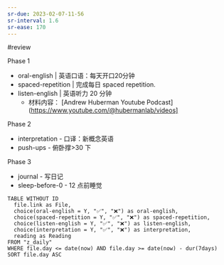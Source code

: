 ```yaml
---
sr-due: 2023-02-07-11-56
sr-interval: 1.6
sr-ease: 170
---
```


#review 

Phase 1
- oral-english | 英语口语：每天开口20分钟 
- spaced-repetition | 完成每日 spaced repetition. 
- listen-english | 英语听力 20 分钟
	- 材料内容： [Andrew Huberman Youtube Podcast](https://www.youtube.com/@hubermanlab/videos]

Phase 2
- interpretation - 口译：新概念英语
- push-ups - 俯卧撑>30 下

Phase 3
- journal - 写日记
- sleep-before-0 - 12 点前睡觉

```dataview
TABLE WITHOUT ID
  file.link as File,
  choice(oral-english = Y, "✅", "❌") as oral-english,
  choice(spaced-repetition = Y, "✅", "❌") as spaced-repetition,
  choice(listen-english = Y, "✅", "❌") as listen-english,
  choice(interpretation = Y, "✅", "❌") as interpretation,
  reading as Reading
FROM "z_daily"
WHERE file.day <= date(now) AND file.day >= date(now) - dur(7days)
SORT file.day ASC
```